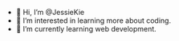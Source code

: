 - 👋 Hi, I’m @JessieKie
- 👀 I’m interested in learning more about coding.
- 🌱 I’m currently learning web development.

<!---
JessieKie/JessieKie is a ✨ special ✨ repository because its `README.md` (this file) appears on your GitHub profile.
You can click the Preview link to take a look at your changes.
--->
